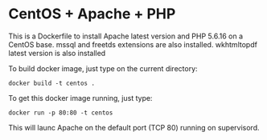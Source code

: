 # CentOS + Apache + PHP

This is a Dockerfile to install Apache latest version and PHP 5.6.16 on a CentOS base.
mssql and freetds extensions are also installed.
wkhtmltopdf latest version is also installed

To build docker image, just type on the current directory:

	docker build -t centos .

To get this docker image running, just type:

	docker run -p 80:80 -t centos

This will launc Apache on the default port (TCP 80) running on supervisord.
